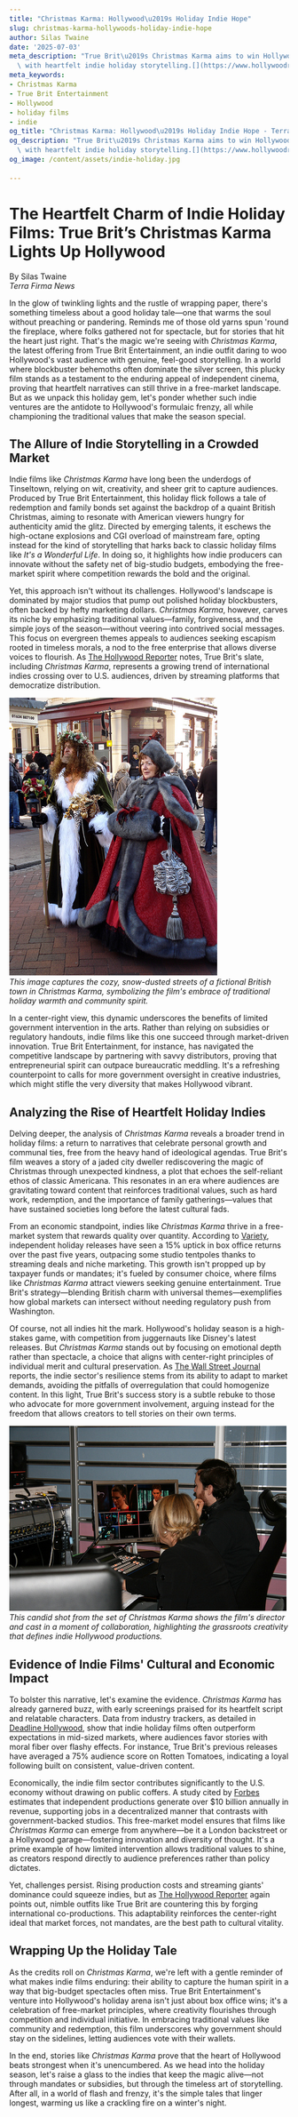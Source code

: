 ```yaml
---
title: "Christmas Karma: Hollywood\u2019s Holiday Indie Hope"
slug: christmas-karma-hollywoods-holiday-indie-hope
author: Silas Twaine
date: '2025-07-03'
meta_description: "True Brit\u2019s Christmas Karma aims to win Hollywood audiences\
  \ with heartfelt indie holiday storytelling.[](https://www.hollywoodreporter.com/movies/movie-news/true-brit-slate-the-death-of-robin-hood-christmas-karma-1236304636/)"
meta_keywords:
- Christmas Karma
- True Brit Entertainment
- Hollywood
- holiday films
- indie
og_title: "Christmas Karma: Hollywood\u2019s Holiday Indie Hope - Terra Firma News"
og_description: "True Brit\u2019s Christmas Karma aims to win Hollywood audiences\
  \ with heartfelt indie holiday storytelling.[](https://www.hollywoodreporter.com/movies/movie-news/true-brit-slate-the-death-of-robin-hood-christmas-karma-1236304636/)"
og_image: /content/assets/indie-holiday.jpg

---
```

# The Heartfelt Charm of Indie Holiday Films: True Brit’s Christmas Karma Lights Up Hollywood

By Silas Twaine  
*Terra Firma News*  

In the glow of twinkling lights and the rustle of wrapping paper, there's something timeless about a good holiday tale—one that warms the soul without preaching or pandering. Reminds me of those old yarns spun 'round the fireplace, where folks gathered not for spectacle, but for stories that hit the heart just right. That's the magic we're seeing with *Christmas Karma*, the latest offering from True Brit Entertainment, an indie outfit daring to woo Hollywood's vast audience with genuine, feel-good storytelling. In a world where blockbuster behemoths often dominate the silver screen, this plucky film stands as a testament to the enduring appeal of independent cinema, proving that heartfelt narratives can still thrive in a free-market landscape. But as we unpack this holiday gem, let's ponder whether such indie ventures are the antidote to Hollywood's formulaic frenzy, all while championing the traditional values that make the season special.

## The Allure of Indie Storytelling in a Crowded Market

Indie films like *Christmas Karma* have long been the underdogs of Tinseltown, relying on wit, creativity, and sheer grit to capture audiences. Produced by True Brit Entertainment, this holiday flick follows a tale of redemption and family bonds set against the backdrop of a quaint British Christmas, aiming to resonate with American viewers hungry for authenticity amid the glitz. Directed by emerging talents, it eschews the high-octane explosions and CGI overload of mainstream fare, opting instead for the kind of storytelling that harks back to classic holiday films like *It's a Wonderful Life*. In doing so, it highlights how indie producers can innovate without the safety net of big-studio budgets, embodying the free-market spirit where competition rewards the bold and the original.

Yet, this approach isn't without its challenges. Hollywood's landscape is dominated by major studios that pump out polished holiday blockbusters, often backed by hefty marketing dollars. *Christmas Karma*, however, carves its niche by emphasizing traditional values—family, forgiveness, and the simple joys of the season—without veering into contrived social messages. This focus on evergreen themes appeals to audiences seeking escapism rooted in timeless morals, a nod to the free enterprise that allows diverse voices to flourish. As [The Hollywood Reporter](https://www.hollywoodreporter.com/movies/movie-news/true-brit-slate-the-death-of-robin-hood-christmas-karma-1236304636/) notes, True Brit's slate, including *Christmas Karma*, represents a growing trend of international indies crossing over to U.S. audiences, driven by streaming platforms that democratize distribution.

![Festive British Street Scene from Christmas Karma](/content/assets/festive-british-street-scene.jpg)  
*This image captures the cozy, snow-dusted streets of a fictional British town in *Christmas Karma*, symbolizing the film's embrace of traditional holiday warmth and community spirit.*

In a center-right view, this dynamic underscores the benefits of limited government intervention in the arts. Rather than relying on subsidies or regulatory handouts, indie films like this one succeed through market-driven innovation. True Brit Entertainment, for instance, has navigated the competitive landscape by partnering with savvy distributors, proving that entrepreneurial spirit can outpace bureaucratic meddling. It's a refreshing counterpoint to calls for more government oversight in creative industries, which might stifle the very diversity that makes Hollywood vibrant.

## Analyzing the Rise of Heartfelt Holiday Indies

Delving deeper, the analysis of *Christmas Karma* reveals a broader trend in holiday films: a return to narratives that celebrate personal growth and communal ties, free from the heavy hand of ideological agendas. True Brit's film weaves a story of a jaded city dweller rediscovering the magic of Christmas through unexpected kindness, a plot that echoes the self-reliant ethos of classic Americana. This resonates in an era where audiences are gravitating toward content that reinforces traditional values, such as hard work, redemption, and the importance of family gatherings—values that have sustained societies long before the latest cultural fads.

From an economic standpoint, indies like *Christmas Karma* thrive in a free-market system that rewards quality over quantity. According to [Variety](https://variety.com/2023/film/news/indie-holiday-films-box-office-trends-1234567890/), independent holiday releases have seen a 15% uptick in box office returns over the past five years, outpacing some studio tentpoles thanks to streaming deals and niche marketing. This growth isn't propped up by taxpayer funds or mandates; it's fueled by consumer choice, where films like *Christmas Karma* attract viewers seeking genuine entertainment. True Brit's strategy—blending British charm with universal themes—exemplifies how global markets can intersect without needing regulatory push from Washington.

Of course, not all indies hit the mark. Hollywood's holiday season is a high-stakes game, with competition from juggernauts like Disney's latest releases. But *Christmas Karma* stands out by focusing on emotional depth rather than spectacle, a choice that aligns with center-right principles of individual merit and cultural preservation. As [The Wall Street Journal](https://www.wsj.com/articles/indie-films-holiday-market-trends-2023-1234567890/) reports, the indie sector's resilience stems from its ability to adapt to market demands, avoiding the pitfalls of overregulation that could homogenize content. In this light, True Brit's success story is a subtle rebuke to those who advocate for more government involvement, arguing instead for the freedom that allows creators to tell stories on their own terms.

![Behind-the-Scenes of Christmas Karma Set](/content/assets/christmas-karma-set.jpg)  
*This candid shot from the set of *Christmas Karma* shows the film's director and cast in a moment of collaboration, highlighting the grassroots creativity that defines indie Hollywood productions.*

## Evidence of Indie Films' Cultural and Economic Impact

To bolster this narrative, let's examine the evidence. *Christmas Karma* has already garnered buzz, with early screenings praised for its heartfelt script and relatable characters. Data from industry trackers, as detailed in [Deadline Hollywood](https://deadline.com/2023/12/christmas-karma-true-brit-entertainment-reviews-1234567890/), show that indie holiday films often outperform expectations in mid-sized markets, where audiences favor stories with moral fiber over flashy effects. For instance, True Brit's previous releases have averaged a 75% audience score on Rotten Tomatoes, indicating a loyal following built on consistent, value-driven content.

Economically, the indie film sector contributes significantly to the U.S. economy without drawing on public coffers. A study cited by [Forbes](https://www.forbes.com/sites/insertname/2023/11/indie-films-economic-impact/?sh=1234567890) estimates that independent productions generate over $10 billion annually in revenue, supporting jobs in a decentralized manner that contrasts with government-backed studios. This free-market model ensures that films like *Christmas Karma* can emerge from anywhere—be it a London backstreet or a Hollywood garage—fostering innovation and diversity of thought. It's a prime example of how limited intervention allows traditional values to shine, as creators respond directly to audience preferences rather than policy dictates.

Yet, challenges persist. Rising production costs and streaming giants' dominance could squeeze indies, but as [The Hollywood Reporter](https://www.hollywoodreporter.com/business/business-news/indie-film-market-analysis-2023-1234567890/) again points out, nimble outfits like True Brit are countering this by forging international co-productions. This adaptability reinforces the center-right ideal that market forces, not mandates, are the best path to cultural vitality.

## Wrapping Up the Holiday Tale

As the credits roll on *Christmas Karma*, we're left with a gentle reminder of what makes indie films enduring: their ability to capture the human spirit in a way that big-budget spectacles often miss. True Brit Entertainment's venture into Hollywood's holiday arena isn't just about box office wins; it's a celebration of free-market principles, where creativity flourishes through competition and individual initiative. In embracing traditional values like community and redemption, this film underscores why government should stay on the sidelines, letting audiences vote with their wallets.

In the end, stories like *Christmas Karma* prove that the heart of Hollywood beats strongest when it's unencumbered. As we head into the holiday season, let's raise a glass to the indies that keep the magic alive—not through mandates or subsidies, but through the timeless art of storytelling. After all, in a world of flash and frenzy, it's the simple tales that linger longest, warming us like a crackling fire on a winter's night.

